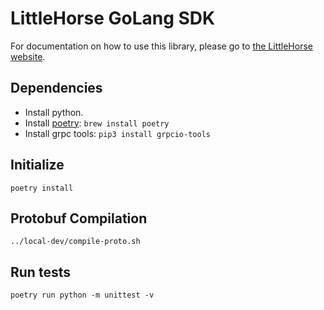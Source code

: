 # LittleHorse GoLang SDK

For documentation on how to use this library, please go to [the LittleHorse website](https://littlehorse.dev).

## Dependencies

- Install python.
- Install [poetry](https://python-poetry.org/): `brew install poetry`
- Install grpc tools: `pip3 install grpcio-tools`

## Initialize

```
poetry install
```

## Protobuf Compilation

```
../local-dev/compile-proto.sh
```

## Run tests

```
poetry run python -m unittest -v
```

